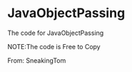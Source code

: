 # JavaObjectPassing
The code for JavaObjectPassing

NOTE:The code is Free to Copy

From: SneakingTom
